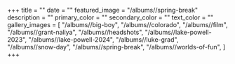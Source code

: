 
+++
title = ""
date = ""
featured_image = "/albums//spring-break"
description = ""
primary_color = ""
secondary_color = ""
text_color = ""
gallery_images = [
"/albums//big-boy",
"/albums//colorado",
"/albums//film",
"/albums//grant-naliya",
"/albums//headshots",
"/albums//lake-powell-2023",
"/albums//lake-powell-2024",
"/albums//luke-grad",
"/albums//snow-day",
"/albums//spring-break",
"/albums//worlds-of-fun",
]
+++
